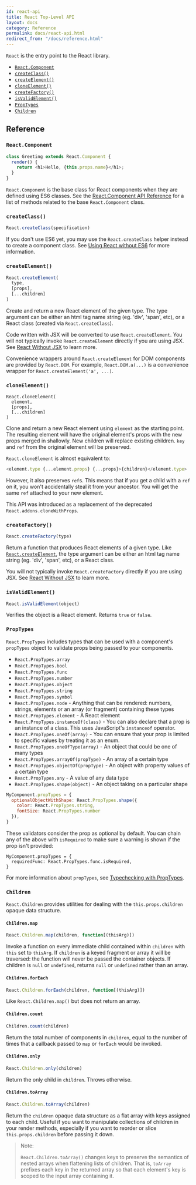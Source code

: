 ```yaml
---
id: react-api
title: React Top-Level API
layout: docs
category: Reference
permalink: docs/react-api.html
redirect_from: "/docs/reference.html"
---
```


`React` is the entry point to the React library.

 - [`React.Component`](#react.component)
 - [`createClass()`](#createclass)
 - [`createElement()`](#createlement)
 - [`cloneElement()`](#cloneelement)
 - [`createFactory()`](#createfactory)
 - [`isValidElement()`](#isvalidelement)
 - [`PropTypes`](#proptypes)
 - [`Children`](#children)

## Reference

### `React.Component`

```javascript
class Greeting extends React.Component {
  render() {
    return <h1>Hello, {this.props.name}</h1>;
  }
}
```

`React.Component` is the base class for React components when they are defined using ES6 classes. See the [React.Component API Reference](/react/docs/react-component.html) for a list of methods related to the base `React.Component` class.

### `createClass()`

```javascript
React.createClass(specification)
```

If you don't use ES6 yet, you may use the `React.createClass` helper instead to create a component class. See [Using React without ES6](/react/docs/react-without-es6.html) for more information.

### `createElement()`

```javascript
React.createElement(
  type,
  [props],
  [...children]
)
```

Create and return a new React element of the given type. The type argument can be either an
html tag name string (eg. 'div', 'span', etc), or a React class (created via `React.createClass`).

Code written with JSX will be converted to use `React.createElement`. You will not typically invoke `React.createElement` directly if you are using JSX. See [React Without JSX](/react/docs/react-without-jsx.html) to learn more.

Convenience wrappers around `React.createElement` for DOM components are provided by `React.DOM`. For example, `React.DOM.a(...)` is a convenience wrapper for `React.createElement('a', ...)`.

### `cloneElement()`

```
React.cloneElement(
  element,
  [props],
  [...children]
)
```

Clone and return a new React element using `element` as the starting point. The resulting element will have the original element's props with the new props merged in shallowly. New children will replace existing children. `key` and `ref` from the original element will be preserved.

`React.cloneElement` is almost equivalent to:

```js
<element.type {...element.props} {...props}>{children}</element.type>
```

However, it also preserves `ref`s. This means that if you get a child with a `ref` on it, you won't accidentally steal it from your ancestor. You will get the same `ref` attached to your new element.

This API was introduced as a replacement of the deprecated `React.addons.cloneWithProps`.

### `createFactory()`

```javascript
React.createFactory(type)
```

Return a function that produces React elements of a given type. Like [`React.createElement`](#createElement), the type argument can be either an html tag name string (eg. 'div', 'span', etc), or a React class.

You will not typically invoke `React.createFactory` directly if you are using JSX. See [React Without JSX](/react/docs/react-without-jsx.html) to learn more.

### `isValidElement()`

```javascript
React.isValidElement(object)
```

Verifies the object is a React element. Returns `true` or `false`.

### `PropTypes`

`React.PropTypes` includes types that can be used with a component's `propTypes` object to validate props being passed to your components.

  - `React.PropTypes.array`
  - `React.PropTypes.bool`
  - `React.PropTypes.func`
  - `React.PropTypes.number`
  - `React.PropTypes.object`
  - `React.PropTypes.string`
  - `React.PropTypes.symbol`
  - `React.PropTypes.node` - Anything that can be rendered: numbers, strings, elements or an array (or fragment) containing these types
  - `React.PropTypes.element` - A React element
  - `React.PropTypes.instanceOf(class)` - You can also declare that a prop is an instance of a class. This uses JavaScript's `instanceof` operator.
  - `React.PropTypes.oneOf(array)` - You can ensure that your prop is limited to specific values by treating it as an enum.
  - `React.PropTypes.oneOfType(array)` - An object that could be one of many types
  - `React.PropTypes.arrayOf(propType)` - An array of a certain type
  - `React.PropTypes.objectOf(propType)` - An object with property values of a certain type
  - `React.PropTypes.any` - A value of any data type
  - `React.PropTypes.shape(object)` - An object taking on a particular shape

```javascript
MyComponent.propTypes = {
  optionalObjectWithShape: React.PropTypes.shape({
    color: React.PropTypes.string,
    fontSize: React.PropTypes.number
  }),
}
```

These validators consider the prop as optional by default. You can chain any of the above with `isRequired` to make sure a warning is shown if the prop isn't provided:

```javascript{2}
MyComponent.propTypes = {
  requiredFunc: React.PropTypes.func.isRequired,
}
```

For more information about `propTypes`, see [Typechecking with PropTypes](/react/docs/typechecking-with-proptypes.html).

### `Children`

`React.Children` provides utilities for dealing with the `this.props.children` opaque data structure.

#### `Children.map`

```javascript
React.Children.map(children, function[(thisArg)])
```

Invoke a function on every immediate child contained within `children` with `this` set to `thisArg`. If `children` is a keyed fragment or array it will be traversed: the function will never be passed the container objects. If children is `null` or `undefined`, returns `null` or `undefined` rather than an array.

#### `Children.forEach`

```javascript
React.Children.forEach(children, function[(thisArg)])
```

Like `React.Children.map()` but does not return an array.

#### `Children.count`

```javascript
Children.count(children)
```

Return the total number of components in `children`, equal to the number of times that a callback passed to `map` or `forEach` would be invoked.

#### `Children.only`

```javascript
React.Children.only(children)
```

Return the only child in `children`. Throws otherwise.

#### `Children.toArray`

```javascript
React.Children.toArray(children)
```

Return the `children` opaque data structure as a flat array with keys assigned to each child. Useful if you want to manipulate collections of children in your render methods, especially if you want to reorder or slice `this.props.children` before passing it down.

> Note:
>
> `React.Children.toArray()` changes keys to preserve the semantics of nested arrays when flattening lists of children. That is, `toArray` prefixes each key in the returned array so that each element's key is scoped to the input array containing it.
